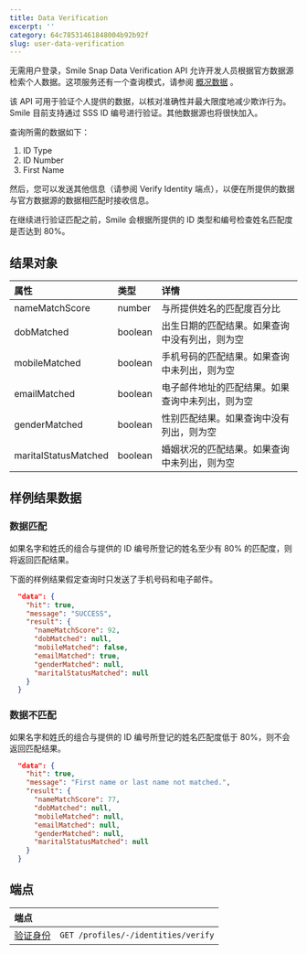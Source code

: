 ```yaml
---
title: Data Verification
excerpt: ''
category: 64c78531461848004b92b92f
slug: user-data-verification
---
```


无需用户登录，Smile Snap Data Verification API 允许开发人员根据官方数据源检索个人数据。这项服务还有一个查询模式，请参阅 [概况数据](https://docs.getsmileapi.com/reference/query-identity) 。

该 API 可用于验证个人提供的数据，以核对准确性并最大限度地减少欺诈行为。Smile 目前支持通过 SSS ID 编号进行验证。其他数据源也将很快加入。

查询所需的数据如下：

1. ID Type
2. ID Number
3. First Name

然后，您可以发送其他信息（请参阅 Verify Identity 端点），以便在所提供的数据与官方数据源的数据相匹配时接收信息。

在继续进行验证匹配之前，Smile 会根据所提供的 ID 类型和编号检查姓名匹配度是否达到 80%。

## 结果对象

| 属性                   | 类型      | 详情                       |
|:---------------------|:--------|:-------------------------|
| nameMatchScore       | number  | 与所提供姓名的匹配度百分比            |
| dobMatched           | boolean | 出生日期的匹配结果。如果查询中没有列出，则为空  |
| mobileMatched        | boolean | 手机号码的匹配结果。如果查询中未列出，则为空   |
| emailMatched         | boolean | 电子邮件地址的匹配结果。如果查询中未列出，则为空 |
| genderMatched        | boolean | 性别匹配结果。如果查询中没有列出，则为空     |
| maritalStatusMatched | boolean | 婚姻状况的匹配结果。如果查询中未列出，则为空   |

## 样例结果数据

### 数据匹配

如果名字和姓氏的组合与提供的 ID 编号所登记的姓名至少有 80% 的匹配度，则将返回匹配结果。

下面的样例结果假定查询时只发送了手机号码和电子邮件。

```json
  "data": {
    "hit": true,
    "message": "SUCCESS",
    "result": {
      "nameMatchScore": 92,
      "dobMatched": null,
      "mobileMatched": false,
      "emailMatched": true,
      "genderMatched": null,
      "maritalStatusMatched": null
    }
  }
```

### 数据不匹配

如果名字和姓氏的组合与提供的 ID 编号所登记的姓名匹配度低于 80%，则不会返回匹配结果。

```json
  "data": {
    "hit": true,
    "message": "First name or last name not matched.",
    "result": {
      "nameMatchScore": 77,
      "dobMatched": null,
      "mobileMatched": null,
      "emailMatched": null,
      "genderMatched": null,
      "maritalStatusMatched": null
    }
  }
```

## 端点

| 端点                                                    | |
|:------------------------------------------------------| :---- |
| [验证身份](/reference/verify-profile-identity) | `GET /profiles/-/identities/verify` |

